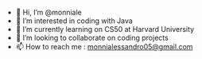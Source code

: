 - 👋 Hi, I’m @monniale
- 👀 I’m interested in coding with Java
- 🌱 I’m currently learning on CS50 at Harvard University
- 💞️ I’m looking to collaborate on coding projects
- 📫 How to reach me : monnialessandro05@gmail.com

<!---
monniale/monniale is a ✨ special ✨ repository because its `README.md` (this file) appears on your GitHub profile.
You can click the Preview link to take a look at your changes.
--->
